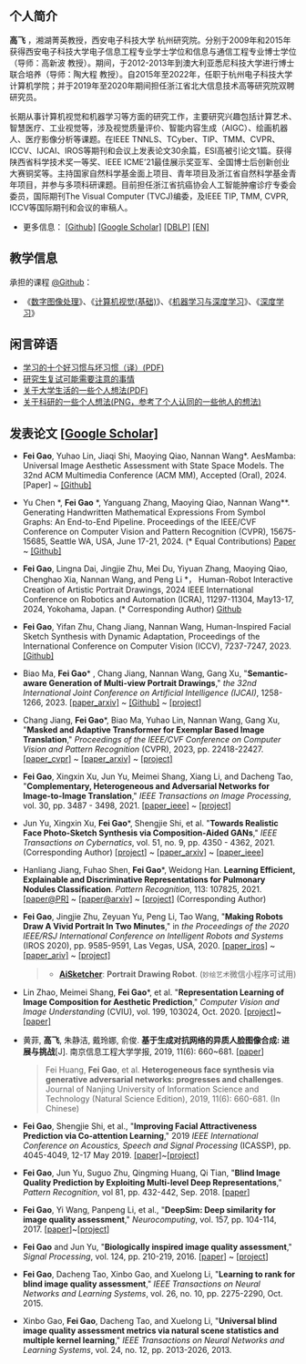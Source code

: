<!-- 
``` 
Good times, hard times, but never bad times. —— Steve Jobs
高飞，西安电子科技大学，杭州研究院
```
-->

## 个人简介

**高飞** ，湘湖菁英教授，西安电子科技大学 杭州研究院。分别于2009年和2015年获得西安电子科技大学电子信息工程专业学士学位和信息与通信工程专业博士学位（导师：高新波 教授）。期间，于2012-2013年到澳大利亚悉尼科技大学进行博士联合培养（导师：陶大程 教授）。自2015年至2022年，任职于杭州电子科技大学计算机学院；并于2019年至2020年期间担任浙江省北大信息技术高等研究院双聘研究员。

长期从事计算机视觉和机器学习等方面的研究工作，主要研究兴趣包括计算艺术、智慧医疗、工业视觉等，涉及视觉质量评价、智能内容生成（AIGC）、绘画机器人、医疗影像分析等课题。在IEEE TNNLS、TCyber、TIP、TMM、CVPR、ICCV、IJCAI、IROS等期刊和会议上发表论文30余篇，ESI高被引论文1篇。获得陕西省科学技术奖一等奖、IEEE ICME’21最佳展示奖亚军、全国博士后创新创业大赛铜奖等。主持国家自然科学基金面上项目、青年项目及浙江省自然科学基金青年项目，并参与多项科研课题。目前担任浙江省抗癌协会人工智能肿瘤诊疗专委会委员，国际期刊The Visual Computer (TVCJ)编委，及IEEE TIP, TMM, CVPR, ICCV等国际期刊和会议的审稿人。

- 更多信息： [[Github]](https://github.com/fei-aiart)    [[Google Scholar]](https://scholar.google.com/citations?user=wawnisoAAAAJ&hl=en)    [[DBLP]](https://dblp.org/pid/16/722-6)   [[EN]](README.md)

## 教学信息

承担的课程 [@Github](https://github.com/fei-hdu/courses)：

- 《[数字图像处理](https://aiart.live/courses/dip.html)》、《[计算机视觉(基础)](https://aiart.live/courses/cv.html)》、《[机器学习与深度学习](https://aiart.live/courses/dl.html)》、《[深度学习](https://aiart.live/courses/dl.html)》

## 闲言碎语

- [学习的十个好习惯与坏习惯（译）(PDF)](blogs/study_habits.pdf)
- [研究生复试可能需要注意的事情](blogs/reexamination.md)
- [关于大学生活的一些个人想法(PDF)](blogs/collegelife.pdf)
- [关于科研的一些个人想法(PNG，参考了个人认同的一些他人的想法)](blogs/research.png)

## 发表论文  [[Google Scholar]](https://scholar.google.com/citations?user=wawnisoAAAAJ&hl=en)

- **Fei Gao**, Yuhao Lin, Jiaqi Shi, Maoying Qiao, Nannan Wang\*. AesMamba: Universal Image Aesthetic Assessment with State Space Models. The 32nd ACM Multimedia Conference (ACM MM), Accepted (Oral), 2024. [Paper] ~ [[Github]](https://github.com/AiArt-Gao/AesMamba)

- Yu Chen \*, **Fei Gao** \*, Yanguang Zhang, Maoying Qiao, Nannan Wang**. Generating Handwritten Mathematical Expressions From Symbol Graphs: An End-to-End Pipeline. Proceedings of the IEEE/CVF Conference on Computer Vision and Pattern Recognition (CVPR), 15675-15685, Seattle WA, USA, June 17-21, 2024. (\* Equal Contributions)  [Paper](https://cvpr.thecvf.com/virtual/2024/poster/31503) ~ [[Github]](https://github.com/AiArt-HDU/HMEG)

- **Fei Gao**, Lingna Dai, Jingjie Zhu, Mei Du, Yiyuan Zhang, Maoying Qiao, Chenghao Xia, Nannan Wang, and Peng Li \*， Human-Robot Interactive Creation of Artistic Portrait Drawings, 2024 IEEE International Conference on Robotics and Automation (ICRA), 11297-11304, May13-17, 2024, Yokohama, Japan. (\* Corresponding Author)  [Github](https://github.com/fei-aiart/HRICA)

- **Fei Gao**, Yifan Zhu, Chang Jiang, Nannan Wang, Human-Inspired Facial Sketch Synthesis with Dynamic Adaptation, Proceedings of the International Conference on Computer Vision (ICCV), 7237-7247, 2023. [[Github]](https://github.com/AiArt-HDU/HIDA)

- Biao Ma, **Fei Gao*** , Chang Jiang, Nannan Wang, Gang Xu, "**Semantic-aware Generation of Multi-view Portrait Drawings**," *the 32nd International Joint Conference on Artificial Intelligence (IJCAI)*, 1258-1266, 2023. [[paper_arxiv]](https://arxiv.org/abs/2305.02618) ~ [[Github]](https://github.com/AiArt-HDU/SAGE)  ~ [[project]](https://vmaibex.github.io/)

- Chang Jiang, **Fei Gao***, Biao Ma, Yuhao Lin, Nannan Wang, Gang Xu, "**Masked and Adaptive Transformer for Exemplar Based Image Translation**," *Proceedings of the IEEE/CVF Conference on Computer Vision and Pattern Recognition* (CVPR), 2023, pp. 22418-22427. [[paper_cvpr]](https://openaccess.thecvf.com/content/CVPR2023/html/Jiang_Masked_and_Adaptive_Transformer_for_Exemplar_Based_Image_Translation_CVPR_2023_paper.html) ~  [[paper_arxiv]](https://arxiv.org/abs/2303.17123) ~ [[project]](https://github.com/AiArt-HDU/MATEBIT)

- **Fei Gao**, Xingxin Xu, Jun Yu, Meimei Shang, Xiang Li, and Dacheng Tao, "**Complementary, Heterogeneous and Adversarial Networks for Image-to-Image Translation**," *IEEE Transactions on Image Processing*, vol. 30, pp. 3487 - 3498, 2021. [[paper_ieee]](https://ieeexplore.ieee.org/document/9366371) ~ [[project]](https://fei-hdu.github.io/chan/)

- Jun Yu, Xingxin Xu, **Fei Gao***, Shengjie Shi, et al. "**Towards Realistic Face Photo-Sketch Synthesis via Composition-Aided GANs**," *IEEE Transactions on Cybernatics*, vol. 51, no. 9, pp. 4350 - 4362, 2021. (Corresponding Author) [[project](https://fei-hdu.github.io/ca-gan/)] ~ [[paper_arxiv](https://arxiv.org/abs/1712.00899)] ~ [[paper_ieee](https://ieeexplore.ieee.org/abstract/document/9025751)]

- Hanliang Jiang, Fuhao Shen, **Fei Gao**\*, Weidong Han. **Learning Efficient, Explainable and Discriminative Representations for Pulmonary Nodules Classification**. *Pattern Recognition*, 113: 107825, 2021. [[paper@PR]](https://www.sciencedirect.com/science/article/pii/S0031320321000121) ~ [[paper@arxiv]](https://arxiv.org/abs/2101.07429) ~ [[project]](https://github.com/fei-hdu/NAS-Lung) (Corresponding Author)

- **Fei Gao**, Jingjie Zhu, Zeyuan Yu, Peng Li, Tao Wang, "**Making Robots Draw A Vivid Portrait In Two Minutes**," in *the Proceedings of the 2020 IEEE/RSJ International Conference on Intelligent Robots and Systems* (IROS 2020), pp. 9585-9591, Las Vegas, USA, 2020. [[paper_iros]](https://ras.papercept.net/proceedings/IROS20/1854.pdf) ~ [[paper_ariv]](https://arxiv.org/abs/2005.05526) ~ [[project]](https://ricelll.github.io/AiSketcher/)
  
  > - [**AiSketcher**](https://ricelll.github.io/AiSketcher/): **Portrait Drawing Robot**.  (`妙绘艺术`微信小程序可试用)

- Lin Zhao, Meimei Shang, **Fei Gao**\*, et al. "**Representation Learning of Image Composition for Aesthetic Prediction**," *Computer Vision and Image Understanding* (CVIU), vol. 199, 103024, Oct. 2020. [[project]](https://github.com/fei-hdu/ReLIC)~[[paper]](https://www.sciencedirect.com/science/article/abs/pii/S1077314220300801)

- 黄菲, **高飞**, 朱静洁, 戴玲娜, 俞俊. **基于生成对抗网络的异质人脸图像合成: 进展与挑战**[J]. 南京信息工程大学学报, 2019, 11(6): 660~681. [[paper](http://nxdxb.cnjournals.org/ch/reader/view_abstract.aspx?file_no=20190604&flag=1)]
  
  > Fei Huang, **Fei Gao**, et al. **Heterogeneous face synthesis via generative adversarial networks: progresses and challenges**. Journal of Nanjing University of Information Science and Technology (Natural Science Edition), 2019, 11(6): 660-681.  (In Chinese)

- **Fei Gao**, Shengjie Shi, et al., "**Improving Facial Attractiveness Prediction via Co-attention Learning**," 2019 *IEEE International Conference on Acoustics, Speech and Signal Processing* (ICASSP), pp. 4045-4049, 12-17 May 2019. [[paper]](https://xplorestaging.ieee.org/document/8683112?denied=)~[[project]](https://github.com/fei-hdu/FaceAttract)

- **Fei Gao**, Jun Yu, Suguo Zhu, Qingming Huang, Qi Tian, "**Blind Image Quality Prediction by Exploiting Multi-level Deep Representations**," *Pattern Recognition*, vol 81, pp. 432-442, Sep. 2018. [[paper](https://www.sciencedirect.com/science/article/pii/S003132031830150X)]

- **Fei Gao**, Yi Wang, Panpeng Li, et al., "**DeepSim: Deep similarity for image quality assessment**," *Neurocomputing*, vol. 157, pp. 104-114, 2017. [[paper](https://www.sciencedirect.com/science/article/pii/S0925231217301480)]~[[project](https://github.com/fei-hdu/deepsim)]

- **Fei Gao** and Jun Yu, "**Biologically inspired image quality assessment**," *Signal Processing*, vol. 124, pp. 210-219, 2016. [[paper](https://www.sciencedirect.com/science/article/pii/S0165168415002856)] ~ [[project](http://mil.hdu.edu.cn/people/fei_gao/code/FR_BIFS.zip)]

- **Fei Gao**, Dacheng Tao, Xinbo Gao, and Xuelong Li, "**Learning to rank for blind image quality assessment**," *IEEE Transactions on Neural Networks and Learning Systems*, vol. 26, no. 10, pp. 2275-2290, Oct. 2015. 

- Xinbo Gao, **Fei Gao**, Dacheng Tao, and Xuelong Li, "**Universal blind image quality assessment metrics via natural scene statistics and multiple kernel learning**," *IEEE Transactions on Neural Networks and Learning Systems*, vol. 24, no. 12, pp. 2013-2026, 2013. 
